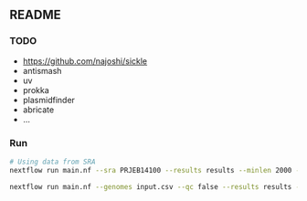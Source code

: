 ## README

### TODO

- https://github.com/najoshi/sickle
- antismash
- uv
- prokka
- plasmidfinder
- abricate
- ...


### Run

```bash
# Using data from SRA
nextflow run main.nf --sra PRJEB14100 --results results --minlen 2000 -resume

nextflow run main.nf --genomes input.csv --qc false --results results --minlen 2000 --db VFDB_setB_pro.fas -profile docker -resume
```

